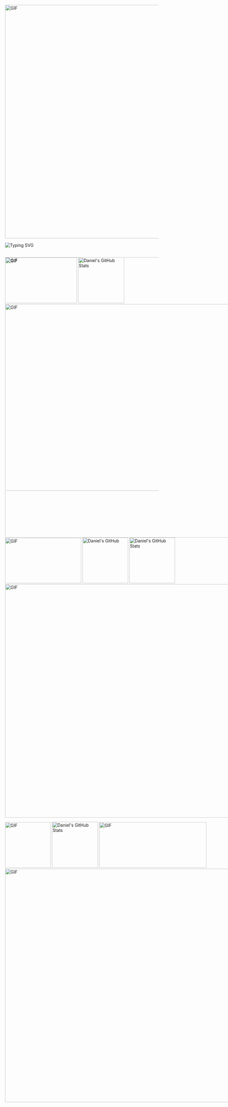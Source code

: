 <p>
<img src="https://user-images.githubusercontent.com/73097560/115834477-dbab4500-a447-11eb-908a-139a6edaec5c.gif" alt="GIF" width="767">

![Typing SVG](https://readme-typing-svg.demolab.com?font=Sixtyfour&duration=6000&pause=10&color=26F714&multiline=true&random=false&width=800&height=55&lines=Welcome+to+my+profile!;Enjoy+your+digital+ride!)
<!--
 <img src="https://komarev.com/ghpvc/?username=Sensabg&label=Profile%20Views&color=1aac15&style=flat" alt="Sensabg" width="150px" height="auto">
![GIF](https://media.giphy.com/media/JmJMzlXOiI0dq/giphy.gif?cid=790b7611ltyznxlqucqtkd572ski7amk1nplrak6fk4tje3h&ep=v1_gifs_search&rid=giphy.gif&ct=g)
![GIF](https://media.giphy.com/media/v1.Y2lkPTc5MGI3NjExYjEzeTFqYzBlOWNsNjhycG1meHh1MWVjN3Zwcmk5eG5yOTF3Mml5cCZlcD12MV9naWZzX3NlYXJjaCZjdD1n/3o6ZsTE36XWdYBQDwQ/giphy.gif)
![GIF](https://media.giphy.com/media/1iNIkQBAwEkUuTpikf/giphy.gif?cid=790b7611jo6ruazcthz6gmt26gl2wzoxi9nfs4igj1577e8b&ep=v1_gifs_search&rid=giphy.gif&ct=g)
![GIF](https://media.giphy.com/media/fmkYSBlJt3XjNF6p9c/giphy.gif?cid=ecf05e476r7g3alcewnp75nk6vmzw46xnv7ovyw87314o6b3&ep=v1_gifs_search&rid=giphy.gif&ct=g)
![GIF](https://media.giphy.com/media/il49eQumsbadTznOH7/giphy.gif)
![GIF](https://media.giphy.com/media/rpbYdRj0y1iRLdcRtE/giphy.gif)
![GIF](https://media.giphy.com/media/gU25raLP4pUu4/giphy.gif?cid=ecf05e47m8th890h7dvk0xzhzgq5n6p8c1kzink05ymcaigv&ep=v1_gifs_search&rid=giphy.gif&ct=g)
<img src="https://media.giphy.com/media/fByehYIrOIzO8XolJK/giphy.gif?cid=ecf05e47rbgor3vbhx6t0kyum5mv55mlspwghutv8dempvjh&ep=v1_gifs_search&rid=giphy.gif&ct=g" alt="GIF" 
width="300">
![GIF](https://media.giphy.com/media/4UzW8S83pWoKs/giphy.gif)
![GIF](https://media.giphy.com/media/m4vHQl0Pkyi8XfGqRq/giphy.gif?cid=ecf05e4717ujeprc2b9flsi1t3th9forqv47a9hiuvxomnyz&ep=v1_gifs_search&rid=giphy.gif&ct=g)
![GIF](https://media.giphy.com/media/motnLx3NDhfoSfuWXF/giphy.gif?cid=ecf05e4756ztuydqr7ek05rxzb7u7tlcw9uwczhuglqsj2b0&ep=v1_gifs_search&rid=giphy.gif&ct=g)
![GIF](https://media.giphy.com/media/xg2jowPlHhIp4koVAm/giphy.gif)
![GIF](https://media.giphy.com/media/3YGjiWVeoXM9Q0zj9H/giphy.gif)
![GIF](https://media.giphy.com/media/k1g9hVriuo6Hs4Ty9I/giphy.gif)
![GIF](https://media.giphy.com/media/xg2jowPlHhIp4koVAm/giphy.gif)
![GIF](https://media.giphy.com/media/91pmJROMJK0kHBIbq7/giphy.gif)
![GIF](https://media.giphy.com/media/NDpR0Ot6vSAqrylqBZ/giphy.gif)
![GIF](https://media.giphy.com/media/kYpbjJwKkbDxeXmLkW/giphy.gif)
![GIF](https://media.giphy.com/media/aBYYlFpFhvSvRyqetA/giphy.gif)
![GIF](https://media.giphy.com/media/3o6gb9WwAyaMGkY6Z2/giphy.gif)
![GIF](https://media.giphy.com/media/vxt1yCep41uAU/giphy.gif)
<img src="https://media.giphy.com/media/26u47hcILSF89giic/giphy.gif" alt="GIF" 
width="440">
![GIF](https://media.giphy.com/media/S3sbsaBVOzyjJhm1Yl/giphy.gif)
![GIF](https://media.giphy.com/media/KEkFmmlGmOISVf2CmS/giphy.gif)
![GIF](https://media.giphy.com/media/gjD0aNWaFlEIi4vZvn/giphy.gif)
![GIF](https://media.giphy.com/media/hWuygeUF1jN1qMgBHG/giphy.gif)
![GIF](https://media.giphy.com/media/hT1OeuVmBViTRML1eu/giphy.gif)
![GIF](https://media.giphy.com/media/lOxJHxXAosLIU29rKJ/giphy.gif)
![GIF](https://media.giphy.com/media/YmoEEpEi6hU8BQ4Sp9/giphy.gif)
![GIF](https://media.giphy.com/media/l378tNyxfMDywsDYY/giphy.gif)
![GIF](https://media.giphy.com/media/8PIGuYnfrvYWOXvNcC/giphy.gif)
![GIF](https://media.giphy.com/media/AcyGx1zMrhKMMuD4ue/giphy.gif)
![GIF](https://media.giphy.com/media/XuiSQMf7Gm3rEPJsV6/giphy.gif)
![GIF](https://media.giphy.com/media/kg4gaF4zJr57JfjgkO/giphy.gif)
![GIF](https://media.giphy.com/media/v1.Y2lkPTc5MGI3NjExcnM0NDFuYzZrOWxkNmM1dnc1eTVzZTM1OHd2YXEwNXFoMDlrMTg5ZCZlcD12MV9pbnRlcm5hbF9naWZfYnlfaWQmY3Q9Zw/l2QZZeLSDpKejcije/giphy.gif)
![GIF](https://media.giphy.com/media/v1.Y2lkPTc5MGI3NjExZTlhbTNqaWh6d2V4M3VsZXp0OTFlZHEwZ2xydDl6OHpxa2N4Z2pnYyZlcD12MV9pbnRlcm5hbF9naWZfYnlfaWQmY3Q9Zw/3osxYc2axjCJNsCXyE/giphy.gif)
![GIF](https://media.giphy.com/media/26hirY9DAuG49m8Ba/giphy.gif)
![GIF](https://media.giphy.com/media/l1KdbjVf8lZj2Qk3m/giphy.gif)
![GIF](https://media.giphy.com/media/v1.Y2lkPTc5MGI3NjExeGN0aHJ5MW8wcGtrdm92aGU3eTVwaGx4eXJicXNmNXlka3RhNGtjbSZlcD12MV9pbnRlcm5hbF9naWZfYnlfaWQmY3Q9Zw/EKUo5mLAOzgek/giphy.gif)
![GIF](https://media.giphy.com/media/O3dy3VYcZZHCU/giphy.gif)
![GIF](https://media.giphy.com/media/v1.Y2lkPTc5MGI3NjExaTFmMDFpMmVwbW5mbjQ0dmtwcTU1bDVpeW1vaXZxMXQyMm4wMjYzZiZlcD12MV9pbnRlcm5hbF9naWZfYnlfaWQmY3Q9Zw/pvBXJPQX9aU7e/giphy.gif)
<img src="https://media.giphy.com/media/l1KdbjVf8lZj2Qk3m/giphy.gif" alt="GIF" 
width="400">
-->­
 <img align="left" src="https://user-images.githubusercontent.com/73097560/115834477-dbab4500-a447-11eb-908a-139a6edaec5c.gif" alt="GIF" width="767"> 
<div style="position: absolute;">
   <img src="https://media.giphy.com/media/3YGjiWVeoXM9Q0zj9H/giphy.gif" alt="GIF" width="236" style="height: 150px; object-fit: fill;">
    <img src="http://github-profile-summary-cards.vercel.app/api/cards/profile-details?username=sensabg&theme=solarized_dark" alt="Daniel's GitHub Stats" style="height: 151px; object-fit: fill;">
    <img src="https://user-images.githubusercontent.com/73097560/115834477-dbab4500-a447-11eb-908a-139a6edaec5c.gif" alt="GIF" width="767">
<div style="position: absolute;">
  <img src="https://media.giphy.com/media/xg2jowPlHhIp4koVAm/giphy.gif" alt="GIF" width="250" style="height: 149px; object-fit: cover;">
  <img src="http://github-profile-summary-cards.vercel.app/api/cards/most-commit-language?username=sensabg&theme=solarized_dark" alt="Daniel's GitHub" style="height: 150px; object-fit: cover;">
  <img src="http://github-profile-summary-cards.vercel.app/api/cards/stats?username=sensabg&theme=solarized_dark" alt="Daniel's GitHub Stats" style="height: 150px; object-fit: cover;">
<div style="position: absolute;">
<img src="https://user-images.githubusercontent.com/73097560/115834477-dbab4500-a447-11eb-908a-139a6edaec5c.gif" alt="GIF" width="767">
<p>
 <img src="https://media.giphy.com/media/NDpR0Ot6vSAqrylqBZ/giphy.gif" alt="GIF" width="150" style="height: 150px; object-fit: fill;">
<img src="http://github-profile-summary-cards.vercel.app/api/cards/productive-time?username=sensabg&theme=solarized_dark&utcOffset=2"alt="Daniel's GitHub Stats" style="height: 151px; object-fit: fill;">
<img src="https://media.giphy.com/media/k1g9hVriuo6Hs4Ty9I/giphy.gif" alt="GIF" width="352" style="height: 150px; object-fit: fill;">
    <img src="https://user-images.githubusercontent.com/73097560/115834477-dbab4500-a447-11eb-908a-139a6edaec5c.gif" alt="GIF" width="767">




<!-- 
<p>
 <img 
src="https://media.giphy.com/media/v1.Y2lkPTc5MGI3NjExcHdxbHZqODUyZWduZmo0dmc0bnlva3U1aXZjZjRvbmo2YXdpc2t2aCZlcD12MV9pbnRlcm5hbF9naWZfYnlfaWQmY3Q9Zw/9Rqp0gmYxa5rtcGFw3/giphy.gif" style="height: 128px; object-fit: cover;">
 <img src="https://media.giphy.com/media/u7J4UYXnYU92zTFaay/giphy.gif" style="height: 128px; object-fit: cover;">
 <img src="https://media.giphy.com/media/e2bGuFrvCTv6xfJ8UF/giphy.gif" style="height: 127px; object-fit: cover;">
  <img src="https://media.giphy.com/media/v1.Y2lkPTc5MGI3NjExaWNtbHBzYWI1dW93dmN1c2Y3MnAweHd3Y2s5dmJtaGcxeWthd3ZldCZlcD12MV9pbnRlcm5hbF9naWZfYnlfaWQmY3Q9Zw/hz2dFR9ZcWK2kQBfMK/giphy.gif" style="height: 128px; object-fit: cover;">
<img src="https://media.giphy.com/media/jhclWwqJRRXXX8OS00/giphy.gif" style="height: 128px; object-fit: cover;">
<img src="https://user-images.githubusercontent.com/73097560/115834477-dbab4500-a447-11eb-908a-139a6edaec5c.gif" alt="GIF" width="767"> 
</p> 
-->



<!---
<img align="left" width="770" height="100" src="https://media.giphy.com/media/A97A8cvceNPeU/giphy.gif">
<img src="https://user-images.githubusercontent.com/73097560/115834477-dbab4500-a447-11eb-908a-139a6edaec5c.gif" alt="GIF" width="767">
<p>
</div>
<p>
    <img width="150" height="150"src="https://media.giphy.com/media/v1.Y2lkPTc5MGI3NjExYnVxNDJtODliYThlMjg0cGlma3MzcDd6aDc4cW9ibWQ4dDF1ZGV0cSZlcD12MV9pbnRlcm5hbF9naWZfYnlfaWQmY3Q9Zw/NM878WL4a8pfE9gDK5/giphy.gif" alt="GIF">
<img width="155" height="155"src="https://media.giphy.com/media/v1.Y2lkPTc5MGI3NjExODZ5bTN6YXR3dWVpeWZ0MXExbzcxMWFkZWlqZzB3cmd3OHpsa3ZkYyZlcD12MV9pbnRlcm5hbF9naWZfYnlfaWQmY3Q9Zw/Wql4LnfxfoUbDUs1N8/giphy.gif" alt="GIF">
 <img width="150" height="150"src="https://media.giphy.com/media/rpbYdRj0y1iRLdcRtE/giphy.gif" alt="GIF">
<img width="150" height="150"src="https://media.giphy.com/media/l0Iyk5dXTlJ3YR7yM/giphy.gif" alt="GIF">
<img width="150" height="150"src="https://media.giphy.com/media/v1.Y2lkPTc5MGI3NjExZ3MzZHVld3ZsMGlvcThsc3AzZ3plbmloaDlpdDczdm1ncmxpMm11diZlcD12MV9pbnRlcm5hbF9naWZfYnlfaWQmY3Q9Zw/kqFHQHDUrCLuBekoM6/giphy.gif" alt="GIF">
</p>
---->
<!--
<img  src="http://github-profile-summary-cards.vercel.app/api/cards/productive-time?username=mahmoudmiehob&theme=solarized_dark&utcOffset=8"   style="margin-top: -100px; ">
**Sensabg/Sensabg** is a ✨ _special_ ✨ repository because its `README.md` (this file) appears on your GitHub profile.
Here are some ideas to get you started:
- 🔭 I’m currently working on ...
- 🌱 I’m currently learning ...
- 👯 I’m looking to collaborate on ...
- 🤔 I’m looking for help with ...
- 💬 Ask me about ...
- 📫 How to reach me: ...
- 😄 Pronouns: ...
- ⚡ Fun fact: ...
-->

<!-- [![Typing SVG](https://readme-typing-svg.demolab.com?font=Linefont&weight=200&size=70&duration=7000&pause=10&color=26F714&multiline=true&random=false&width=800&height=100&lines=gggggggguagg%C5%A4%C4%80Fgggggggggggggggguagg%C5%A4%C4%80Fgggggggggggggggguagg%C5%A4%C4%80Fgggggggggggggggguagg%C5%A4%C4%80Fgggggggggggggggg)](https://git.io/typing-svg)
<!--
